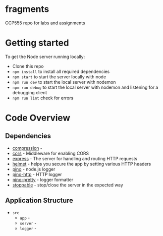 # fragments

CCP555 repo for labs and assignments

# Getting started

To get the Node server running locally:

- Clone this repo
- `npm install` to install all required dependencies
- `npm start` to start the server locally with node
- `npm run dev` to start the local server with nodemon
- `npm run debug` to start the local server with nodemon and listening for a debugging client
- `npm run lint` check for errors

# Code Overview

## Dependencies

- [compression](https://www.npmjs.com/package/compression) -
- [cors](https://www.npmjs.com/package/cors) - Middleware for enabling CORS
- [express](https://expressjs.com/en/4x/api.html) - The server for handling and routing HTTP requests
- [helmet](https://www.npmjs.com/package/helmet) - helps you secure the app by setting various HTTP headers
- [pino](https://www.npmjs.com/package/pino) - node.js logger
- [pino-http](https://www.npmjs.com/package/pino-http) - HTTP logger
- [pino-pretty](https://www.npmjs.com/package/pino-pretty) - logger formatter
- [stoppable](https://www.npmjs.com/package/stoppable) - stop/close the server in the expected way

## Application Structure

- `src`
  - `app` -
  - `server` -
  - `logger` -
